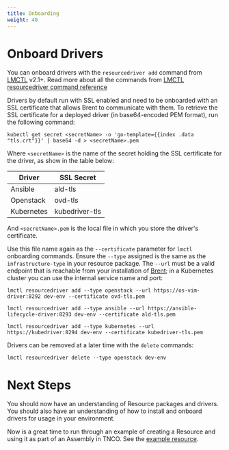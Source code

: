 ```yaml
---
title: Onboarding
weight: 40
---
```


# Onboard Drivers

You can onboard drivers with the `resourcedriver add` command from [LMCTL](/reference/lmctl) v2.1+. Read more about all the commands from [LMCTL resourcedriver command reference](https://github.com/accanto-systems/lmctl/tree/master/docs/command-reference/resourcedriver)

Drivers by default run with SSL enabled and need to be onboarded with an SSL certificate that allows Brent to communicate with them. To retrieve the SSL certificate for a deployed driver (in base64-encoded PEM format), run the following command:

```
kubectl get secret <secretName> -o 'go-template={{index .data "tls.crt"}}' | base64 -d > <secretName>.pem
```

Where `<secretName>` is the name of the secret holding the SSL certificate for the driver, as show in the table below:

| Driver     | SSL Secret     |
|------------|----------------|
| Ansible    | ald-tls        |
| Openstack  | ovd-tls        |
| Kubernetes | kubedriver-tls |

And `<secretName>.pem` is the local file in which you store the driver's certificate. 

Use this file name again as the `--certificate` parameter for `lmctl` onboarding commands. Ensure the `--type` assigned is the same as the `infrastructure-type` in your resource package. The `--url` must be a valid endpoint that is reachable from your installation of [Brent](/installation/resource-manager/rm-overview/#brent); in a Kubernetes cluster you can use the internal service name and port:

```
lmctl resourcedriver add --type openstack --url https://os-vim-driver:8292 dev-env --certificate ovd-tls.pem
```

```
lmctl resourcedriver add --type ansible --url https://ansible-lifecycle-driver:8293 dev-env --certificate ald-tls.pem
```

```
lmctl resourcedriver add --type kubernetes --url https://kubedriver:8294 dev-env --certificate kubedriver-tls.pem
```

Drivers can be removed at a later time with the `delete` commands:

```
lmctl resourcedriver delete --type openstack dev-env
```


# Next Steps

You should now have an understanding of Resource packages and drivers. You should also have an understanding of how to install and onboard drivers for usage in your environment.

Now is a great time to run through an example of creating a Resource and using it as part of an Assembly in TNCO. See the [example resource](/user-guides/resource-engineering/example-resource/get-started).